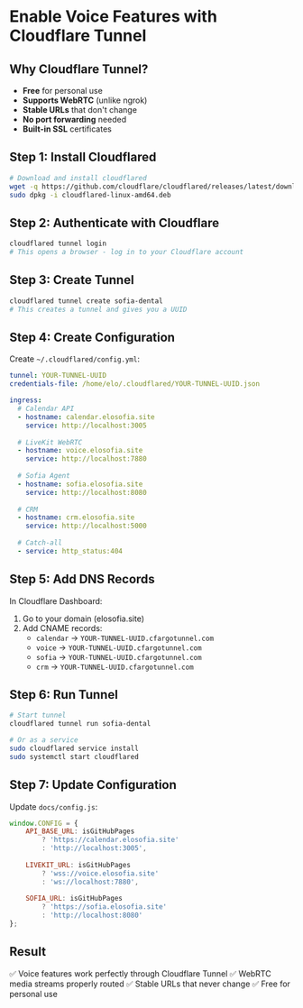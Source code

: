 # Enable Voice Features with Cloudflare Tunnel

## Why Cloudflare Tunnel?
- **Free** for personal use
- **Supports WebRTC** (unlike ngrok)
- **Stable URLs** that don't change
- **No port forwarding** needed
- **Built-in SSL** certificates

## Step 1: Install Cloudflared

```bash
# Download and install cloudflared
wget -q https://github.com/cloudflare/cloudflared/releases/latest/download/cloudflared-linux-amd64.deb
sudo dpkg -i cloudflared-linux-amd64.deb
```

## Step 2: Authenticate with Cloudflare

```bash
cloudflared tunnel login
# This opens a browser - log in to your Cloudflare account
```

## Step 3: Create Tunnel

```bash
cloudflared tunnel create sofia-dental
# This creates a tunnel and gives you a UUID
```

## Step 4: Create Configuration

Create `~/.cloudflared/config.yml`:

```yaml
tunnel: YOUR-TUNNEL-UUID
credentials-file: /home/elo/.cloudflared/YOUR-TUNNEL-UUID.json

ingress:
  # Calendar API
  - hostname: calendar.elosofia.site
    service: http://localhost:3005
  
  # LiveKit WebRTC
  - hostname: voice.elosofia.site
    service: http://localhost:7880
  
  # Sofia Agent
  - hostname: sofia.elosofia.site
    service: http://localhost:8080
  
  # CRM
  - hostname: crm.elosofia.site
    service: http://localhost:5000
  
  # Catch-all
  - service: http_status:404
```

## Step 5: Add DNS Records

In Cloudflare Dashboard:
1. Go to your domain (elosofia.site)
2. Add CNAME records:
   - `calendar` → `YOUR-TUNNEL-UUID.cfargotunnel.com`
   - `voice` → `YOUR-TUNNEL-UUID.cfargotunnel.com`
   - `sofia` → `YOUR-TUNNEL-UUID.cfargotunnel.com`
   - `crm` → `YOUR-TUNNEL-UUID.cfargotunnel.com`

## Step 6: Run Tunnel

```bash
# Start tunnel
cloudflared tunnel run sofia-dental

# Or as a service
sudo cloudflared service install
sudo systemctl start cloudflared
```

## Step 7: Update Configuration

Update `docs/config.js`:

```javascript
window.CONFIG = {
    API_BASE_URL: isGitHubPages 
        ? 'https://calendar.elosofia.site'
        : 'http://localhost:3005',
    
    LIVEKIT_URL: isGitHubPages
        ? 'wss://voice.elosofia.site'
        : 'ws://localhost:7880',
    
    SOFIA_URL: isGitHubPages
        ? 'https://sofia.elosofia.site'
        : 'http://localhost:8080'
};
```

## Result
✅ Voice features work perfectly through Cloudflare Tunnel
✅ WebRTC media streams properly routed
✅ Stable URLs that never change
✅ Free for personal use